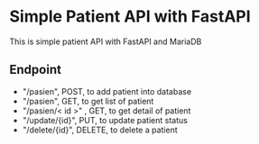 # Simple Patient API with FastAPI
This is simple patient API with FastAPI and MariaDB

## Endpoint

 - "/pasien", POST, to add patient into database
 - "/pasien", GET, to get list of patient
 - "/pasien/< id >" , GET, to get detail of patient
 - "/update/{id}", PUT, to update patient status
 - "/delete/{id}", DELETE, to delete a patient
